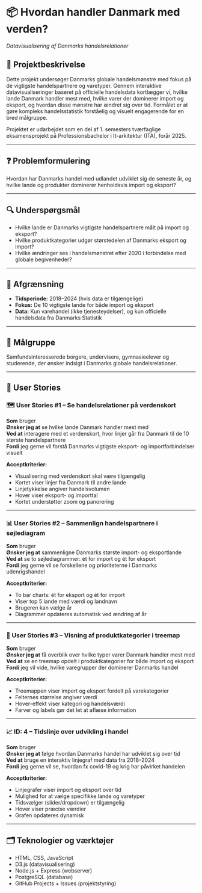 # 📦 Hvordan handler Danmark med verden?
*Datavisualisering af Danmarks handelsrelationer*

## 📘 Projektbeskrivelse
Dette projekt undersøger Danmarks globale handelsmønstre med fokus på de vigtigste handelspartnere og varetyper. Gennem interaktive datavisualiseringer baseret på officielle handelsdata kortlægger vi, hvilke lande Danmark handler mest med, hvilke varer der dominerer import og eksport, og hvordan disse mønstre har ændret sig over tid. Formålet er at gøre kompleks handelsstatistik forståelig og visuelt engagerende for en bred målgruppe.

Projektet er udarbejdet som en del af 1. semesters tværfaglige eksamensprojekt på Professionsbachelor i It-arkitektur (ITA), forår 2025.

---

## ❓ Problemformulering
Hvordan har Danmarks handel med udlandet udviklet sig de seneste år, og hvilke lande og produkter dominerer henholdsvis import og eksport?

---

## 🔍 Underspørgsmål
- Hvilke lande er Danmarks vigtigste handelspartnere målt på import og eksport?
- Hvilke produktkategorier udgør størstedelen af Danmarks eksport og import?
- Hvilke ændringer ses i handelsmønstret efter 2020 i forbindelse med globale begivenheder?

---

## 🎯 Afgrænsning
- **Tidsperiode:** 2018–2024 (hvis data er tilgængelige)  
- **Fokus:** De 10 vigtigste lande for både import og eksport  
- **Data:** Kun varehandel (ikke tjenesteydelser), og kun officielle handelsdata fra Danmarks Statistik

---

## 🎯 Målgruppe
Samfundsinteresserede borgere, undervisere, gymnasieelever og studerende, der ønsker indsigt i Danmarks globale handelsrelationer.

---

## 🧩 User Stories

### 🗺️ User Stories #1 – Se handelsrelationer på verdenskort
**Som** bruger  
**Ønsker jeg at** se hvilke lande Danmark handler mest med  
**Ved at** interagere med et verdenskort, hvor linjer går fra Danmark til de 10 største handelspartnere  
**Fordi** jeg gerne vil forstå Danmarks vigtigste eksport- og importforbindelser visuelt  

**Acceptkriterier:**
- Visualisering med verdenskort skal være tilgængelig
- Kortet viser linjer fra Danmark til andre lande
- Linjetykkelse angiver handelsvolumen
- Hover viser eksport- og importtal
- Kortet understøtter zoom og panorering

---

### 📊 User Stories #2 – Sammenlign handelspartnere i søjlediagram
**Som** bruger  
**Ønsker jeg at** sammenligne Danmarks største import- og eksportlande  
**Ved at** se to søjlediagrammer: ét for import og ét for eksport  
**Fordi** jeg gerne vil se forskellene og prioriteterne i Danmarks udenrigshandel  

**Acceptkriterier:**
- To bar charts: ét for eksport og ét for import
- Viser top 5 lande med værdi og landnavn
- Brugeren kan vælge år
- Diagrammer opdateres automatisk ved ændring af år

---

### 🧱 User Stories #3 – Visning af produktkategorier i treemap
**Som** bruger  
**Ønsker jeg at** få overblik over hvilke typer varer Danmark handler mest med  
**Ved at** se en treemap opdelt i produktkategorier for både import og eksport  
**Fordi** jeg vil vide, hvilke varegrupper der dominerer Danmarks handel  

**Acceptkriterier:**
- Treemappen viser import og eksport fordelt på varekategorier
- Felternes størrelse angiver værdi
- Hover-effekt viser kategori og handelsværdi
- Farver og labels gør det let at aflæse information

---

### 📈 ID: 4 – Tidslinje over udvikling i handel
**Som** bruger  
**Ønsker jeg at** følge hvordan Danmarks handel har udviklet sig over tid  
**Ved at** bruge en interaktiv linjegraf med data fra 2018–2024  
**Fordi** jeg gerne vil se, hvordan fx covid-19 og krig har påvirket handelen  

**Acceptkriterier:**
- Linjegrafer viser import og eksport over tid
- Mulighed for at vælge specifikke lande og varetyper
- Tidsvælger (slider/dropdown) er tilgængelig
- Hover viser præcise værdier
- Grafen opdateres dynamisk

---

## 🗂️ Teknologier og værktøjer
- HTML, CSS, JavaScript
- D3.js (datavisualisering)
- Node.js + Express (webserver)
- PostgreSQL (database)
- GitHub Projects + Issues (projektstyring)



